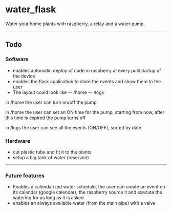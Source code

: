 # water_flask
Water your home plants with raspberry, a relay and a water pump.

___
## Todo
### Software
- enables automatic deploy of code in raspberry at every pull/startup of the device
- enables the flask application to store the events and show them to the user
- The layout could look like
-- /home
-- /logs

in /home the user can turn on/off the pump

in /home the user can set an ON time for the pump, starting from now, after this time is expired the pump turns off

in /logs the user can see all the events (ON/OFF), sorted by date

### Hardware
- cut plastic tube and fit it to the plants
- setup a big tank of water (reservoir)
---

### Future features
- Enables a calendarized water schedule, the user can create an event on its calendar (google calendar), the raspberry source it and execute the watering for as long as it is asked.
- enables an always available water (from the main pipe) with a valve
